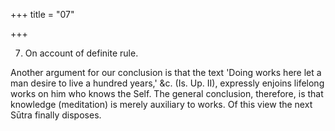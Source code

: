 +++
title = "07"

+++


7. On account of definite rule.

Another argument for our conclusion is that the text 'Doing works here let a man desire to live a hundred years,' &c. (Is. Up. II), expressly enjoins lifelong works on him who knows the Self. The general conclusion, therefore, is that knowledge (meditation) is merely auxiliary to works. Of this view the next Sūtra finally disposes.


